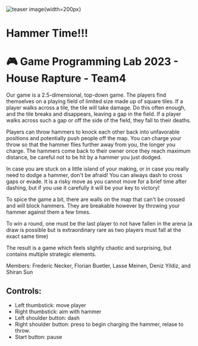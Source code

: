 ![teaser image](game_teaser.png){width=200px}
# Hammer Time!!!
# :video_game: Game Programming Lab 2023 - House Rapture - Team4

Our game is a 2.5-dimensional, top-down game. The players find themselves on a playing field of limited size made up of square tiles. If a player walks across a tile, the tile will take damage. Do this often enough, and the tile breaks and disappears, leaving a gap in the field. If a player walks across such a gap or off the side of the field, they fall to their deaths. 

Players can throw hammers to knock each other back into unfavorable positions and potentially push people off the map. You can charge your throw so that the hammer flies further away from you, the longer you charge. The hammers come back to their owner once they reach maximum distance, be careful not to be hit by a hammer you just dodged.

In case you are stuck on a little island of your making, or in case you really need to dodge a hammer, don't be afraid! You can always dash to cross gaps or evade. It is a risky move as you cannot move for a brief time after dashing, but if you use it carefully it will be your key to victory!

To spice the game a bit, there are walls on the map that can't be crossed and will block hammers.
They are breakable however by throwing your hammer against them a few times.

To win a round, one must be the last player to not have fallen in the arena (a draw is possible but is extraordinary rare as two players must fall at the exact same time)

The result is a game which feels slightly chaotic and surprising, but contains multiple strategic elements. 

Members: Frederic Necker, Florian Buetler, Lasse Meinen, Deniz Yildiz, and Shiran Sun 

## Controls:

* Left thumbstick: move player
* Right thumbstick: aim with hammer
* Left shoulder button: dash
* Right shoulder button: press to begin charging the hammer, relase to throw.
* Start button: pause
